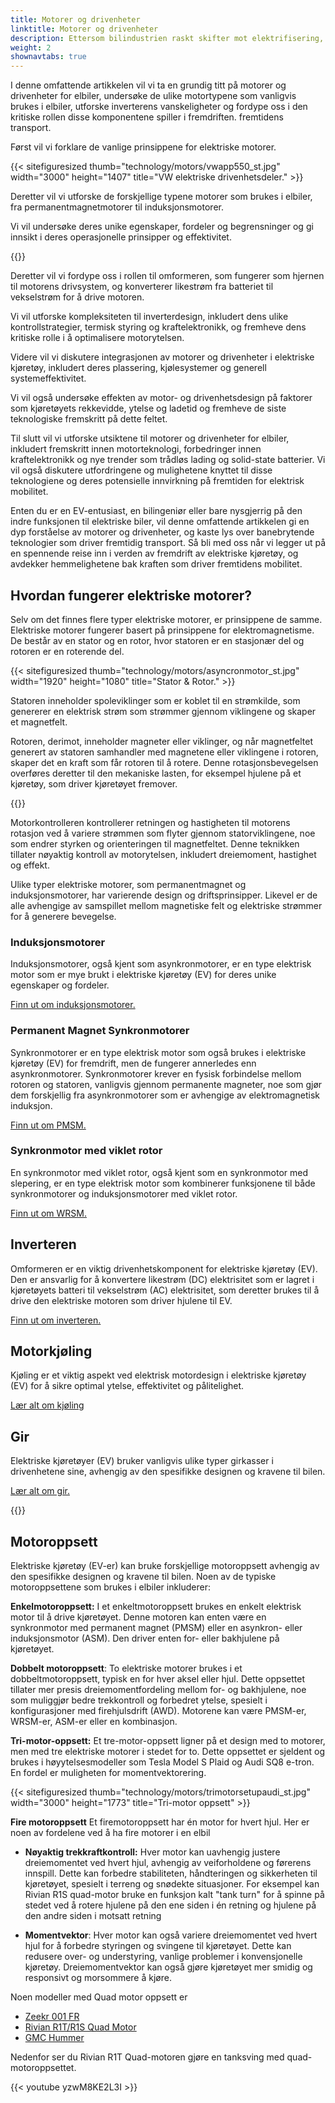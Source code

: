 ```yaml
---
title: Motorer og drivenheter
linktitle: Motorer og drivenheter
description: Ettersom bilindustrien raskt skifter mot elektrifisering, ligger hjertet til elektriske kjøretøyer (EV-er) i motorene og drivenhetene deres. Med et mangfoldig utvalg av motortyper og intrikate omformere, er det avgjørende å forstå kompleksiteten til disse komponentene for å forstå den indre funksjonen til elbiler.
weight: 2
shownavtabs: true
---
```

<!-- markdownlint-disable MD033 -->

I denne omfattende artikkelen vil vi ta en grundig titt på motorer og drivenheter for elbiler, undersøke de ulike motortypene som vanligvis brukes i elbiler, utforske inverterens vanskeligheter og fordype oss i den kritiske rollen disse komponentene spiller i fremdriften. fremtidens transport.

Først vil vi forklare de vanlige prinsippene for elektriske motorer.

{{< sitefiguresized thumb="technology/motors/vwapp550_st.jpg" width="3000" height="1407" title="VW elektriske drivenhetsdeler." >}}

Deretter vil vi utforske de forskjellige typene motorer som brukes i elbiler, fra permanentmagnetmotorer til induksjonsmotorer.

Vi vil undersøke deres unike egenskaper, fordeler og begrensninger og gi innsikt i deres operasjonelle prinsipper og effektivitet.

{{<evkxdisplayaddarticle />}}

Deretter vil vi fordype oss i rollen til omformeren, som fungerer som hjernen til motorens drivsystem, og konverterer likestrøm fra batteriet til vekselstrøm for å drive motoren.

Vi vil utforske kompleksiteten til inverterdesign, inkludert dens ulike kontrollstrategier, termisk styring og kraftelektronikk, og fremheve dens kritiske rolle i å optimalisere motorytelsen.

Videre vil vi diskutere integrasjonen av motorer og drivenheter i elektriske kjøretøy, inkludert deres plassering, kjølesystemer og generell systemeffektivitet.

Vi vil også undersøke effekten av motor- og drivenhetsdesign på faktorer som kjøretøyets rekkevidde, ytelse og ladetid og fremheve de siste teknologiske fremskritt på dette feltet.

Til slutt vil vi utforske utsiktene til motorer og drivenheter for elbiler, inkludert fremskritt innen motorteknologi, forbedringer innen kraftelektronikk og nye trender som trådløs lading og solid-state batterier. Vi vil også diskutere utfordringene og mulighetene knyttet til disse teknologiene og deres potensielle innvirkning på fremtiden for elektrisk mobilitet.

Enten du er en EV-entusiast, en bilingeniør eller bare nysgjerrig på den indre funksjonen til elektriske biler, vil denne omfattende artikkelen gi en dyp forståelse av motorer og drivenheter, og kaste lys over banebrytende teknologier som driver fremtidig transport. Så bli med oss når vi legger ut på en spennende reise inn i verden av fremdrift av elektriske kjøretøy, og avdekker hemmelighetene bak kraften som driver fremtidens mobilitet.

## Hvordan fungerer elektriske motorer?

Selv om det finnes flere typer elektriske motorer, er prinsippene de samme. Elektriske motorer fungerer basert på prinsippene for elektromagnetisme. De består av en stator og en rotor, hvor statoren er en stasjonær del og rotoren er en roterende del.

{{< sitefiguresized thumb="technology/motors/asyncronmotor_st.jpg" width="1920" height="1080" title="Stator & Rotor." >}}

Statoren inneholder spoleviklinger som er koblet til en strømkilde, som genererer en elektrisk strøm som strømmer gjennom viklingene og skaper et magnetfelt.

Rotoren, derimot, inneholder magneter eller viklinger, og når magnetfeltet generert av statoren samhandler med magnetene eller viklingene i rotoren, skaper det en kraft som får rotoren til å rotere. Denne rotasjonsbevegelsen overføres deretter til den mekaniske lasten, for eksempel hjulene på et kjøretøy, som driver kjøretøyet fremover.

{{<evkxdisplayaddarticle />}}

Motorkontrolleren kontrollerer retningen og hastigheten til motorens rotasjon ved å variere strømmen som flyter gjennom statorviklingene, noe som endrer styrken og orienteringen til magnetfeltet. Denne teknikken tillater nøyaktig kontroll av motorytelsen, inkludert dreiemoment, hastighet og effekt.

Ulike typer elektriske motorer, som permanentmagnet og induksjonsmotorer, har varierende design og driftsprinsipper. Likevel er de alle avhengige av samspillet mellom magnetiske felt og elektriske strømmer for å generere bevegelse.

### Induksjonsmotorer

Induksjonsmotorer, også kjent som asynkronmotorer, er en type elektrisk motor som er mye brukt i elektriske kjøretøy (EV) for deres unike egenskaper og fordeler.

[Finn ut om induksjonsmotorer.](asm)

### Permanent Magnet Synkronmotorer

Synkronmotorer er en type elektrisk motor som også brukes i elektriske kjøretøy (EV) for fremdrift, men de fungerer annerledes enn asynkronmotorer. Synkronmotorer krever en fysisk forbindelse mellom rotoren og statoren, vanligvis gjennom permanente magneter, noe som gjør dem forskjellig fra asynkronmotorer som er avhengige av elektromagnetisk induksjon.

[Finn ut om PMSM.](psm)

### Synkronmotor med viklet rotor

En synkronmotor med viklet rotor, også kjent som en synkronmotor med slepering, er en type elektrisk motor som kombinerer funksjonene til både synkronmotorer og induksjonsmotorer med viklet rotor.

[Finn ut om WRSM.](wrsm)

## Inverteren

Omformeren er en viktig drivenhetskomponent for elektriske kjøretøy (EV). Den er ansvarlig for å konvertere likestrøm (DC) elektrisitet som er lagret i kjøretøyets batteri til vekselstrøm (AC) elektrisitet, som deretter brukes til å drive den elektriske motoren som driver hjulene til EV.

[Finn ut om inverteren.](inverter)

## Motorkjøling

Kjøling er et viktig aspekt ved elektrisk motordesign i elektriske kjøretøy (EV) for å sikre optimal ytelse, effektivitet og pålitelighet.

[Lær alt om kjøling](kjøling)

## Gir

Elektriske kjøretøyer (EV) bruker vanligvis ulike typer girkasser i drivenhetene sine, avhengig av den spesifikke designen og kravene til bilen.

[Lær alt om gir.](gir)

{{<evkxdisplayaddarticle />}}

## Motoroppsett

Elektriske kjøretøy (EV-er) kan bruke forskjellige motoroppsett avhengig av den spesifikke designen og kravene til bilen. Noen av de typiske motoroppsettene som brukes i elbiler inkluderer:

**Enkelmotoroppsett:** I et enkeltmotoroppsett brukes en enkelt elektrisk motor til å drive kjøretøyet. Denne motoren kan enten være en synkronmotor med permanent magnet (PMSM) eller en asynkron- eller induksjonsmotor (ASM). Den driver enten for- eller bakhjulene på kjøretøyet.

**Dobbelt motoroppsett**: To elektriske motorer brukes i et dobbeltmotoroppsett, typisk en for hver aksel eller hjul. Dette oppsettet tillater mer presis dreiemomentfordeling mellom for- og bakhjulene, noe som muliggjør bedre trekkontroll og forbedret ytelse, spesielt i konfigurasjoner med firehjulsdrift (AWD). Motorene kan være PMSM-er, WRSM-er, ASM-er eller en kombinasjon.

**Tri-motor-oppsett:** Et tre-motor-oppsett ligner på et design med to motorer, men med tre elektriske motorer i stedet for to. Dette oppsettet er sjeldent og brukes i høyytelsesmodeller som Tesla Model S Plaid og Audi SQ8 e-tron. En fordel er muligheten for momentvektorering.

{{< sitefiguresized thumb="technology/motors/trimotorsetupaudi_st.jpg" width="3000" height="1773" title="Tri-motor oppsett" >}}

**Fire motoroppsett** Et firemotoroppsett har én motor for hvert hjul. Her er noen av fordelene ved å ha fire motorer i en elbil

- <b>Nøyaktig trekkraftkontroll:</b> Hver motor kan uavhengig justere dreiemomentet ved hvert hjul, avhengig av veiforholdene og førerens innspill. Dette kan forbedre stabiliteten, håndteringen og sikkerheten til kjøretøyet, spesielt i terreng og snødekte situasjoner. For eksempel kan Rivian R1S quad-motor bruke en funksjon kalt "tank turn" for å spinne på stedet ved å rotere hjulene på den ene siden i én retning og hjulene på den andre siden i motsatt retning

- <b>Momentvektor</b>: Hver motor kan også variere dreiemomentet ved hvert hjul for å forbedre styringen og svingene til kjøretøyet. Dette kan redusere over- og understyring, vanlige problemer i konvensjonelle kjøretøy. Dreiemomentvektor kan også gjøre kjøretøyet mer smidig og responsivt og morsommere å kjøre.

Noen modeller med Quad motor oppsett er

- [Zeekr 001 FR](/models/zeekr/001/001_fr/)
- [Rivian R1T/R1S Quad Motor](/models/rivan/r1/r1t_quad-motor_awd/)
- [GMC Hummer](/models/gmc/hummer_ev/hummer_ev_edition_1_pickup/)

Nedenfor ser du Rivian R1T Quad-motoren gjøre en tanksving med quad-motoroppsettet.

{{< youtube yzwM8KE2L3I >}}